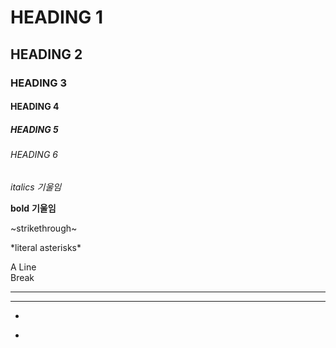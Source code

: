 <!--헤더-->
# HEADING 1  
## HEADING 2
### HEADING 3
#### HEADING 4
##### HEADING 5
###### HEADING 6

<!--기울임-->
*italics* _기울임_  

<!--볼드체-->
**bold** __기울임__  

<!--절취선-->
~strikethrough~

<!-- "*" 그대로 사용하고 싶을 때 -->
\*literal asterisks\*  

<!-- 줄 바꾸고 싶을 땐 뛰워쓰기 두번 -->
A
Line  
Break  

<!-- 밑줄 -->
---
***  

<!-- 앞에 목록 표시 원 -->
-
*
